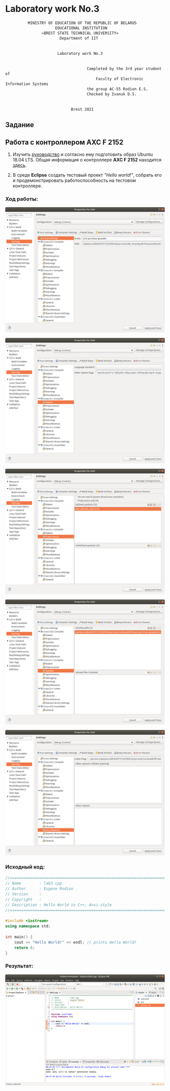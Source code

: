 # Laboratory work No.3              
              MINISTRY OF EDUCATION OF THE REPUBLIC OF BELARUS
                          EDUCATIONAL INSTITUTION 
                    «BREST STATE TECHNICAL UNIVERSITY»        
                            Department of IIT


                           Laboratory work No.3 


	                                	Completed by the 3rd year student of 
                                            Faculty of Electronic Information Systems
	                                	the group AC-55 Rodion E.S.
                                 		Checked by Ivanuk D.S.


                                 Brest 2021

## Задание 
## Работа с контроллером **AXC F 2152** ##

1. Изучить [руководство](https://github.com/savushkin-r-d/PLCnext_howto/tree/master/HowTo%20install%20Linux%20(Ubuntu)%20tools%20for%20C%2B%2B%20programming%20with%20Eclipse%20IDE) и согласно ему подготовить образ Ubuntu 18.04 LTS. Общая информация о контроллере **AXC F 2152** находится [здесь](https://www.plcnext-community.net/index.php?option=com_wrapper&view=wrapper&Itemid=374&lang=en).

2. В среде **Eclipse** создать тестовый проект *"Hello world!"*, собрать его и продемонстрировать работоспособность на тестовом контроллере.

### Ход работы:
<p align="center">
  <img src ="https://github.com/uuujjin/PLCscreenshot/blob/main/1.png">
</p>
<p align="center">
  <img src ="https://github.com/uuujjin/PLCscreenshot/blob/main/2.png">
</p>
<p align="center">
  <img src ="https://github.com/uuujjin/PLCscreenshot/blob/main/3.png">
</p>
<p align="center">
  <img src ="https://github.com/uuujjin/PLCscreenshot/blob/main/4.png">
</p>
<p align="center">
  <img src ="https://github.com/uuujjin/PLCscreenshot/blob/main/5.png">
</p>

### Исходный код:
```C++
//============================================================================
// Name        : lab3.cpp
// Author      : Eugene Rodion
// Version     :
// Copyright   : 
// Description : Hello World in C++, Ansi-style
//============================================================================

#include <iostream>
using namespace std;

int main() {
	cout << "Hello World!" << endl; // prints Hello World!
	return 0;
}

```

### Результат:
<p align="center">
  <img src ="https://github.com/uuujjin/PLCscreenshot/blob/main/6.png">
</p>